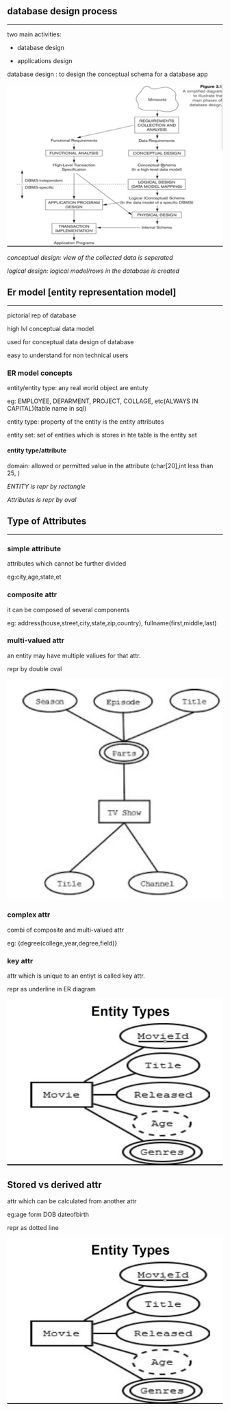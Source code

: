 ## database design process
------------------
two main activities:
 
- database design
 
- applications design

database design : to design the conceptual schema for a database app

![databasediesignsteps](./img/databasediesignsteps.png)
  
_conceptual design: view of the collected data is seperated_
 
_logical design: logical model/rows in the database is created_

## Er model [entity representation model]
--------------------------------------
pictorial rep of database

high lvl conceptual data model

used for conceptual data design of database

easy to understand for non technical users

### ER model concepts
entity/entity type: any real world object are entuty

eg: EMPLOYEE, DEPARMENT, PROJECT, COLLAGE, etc(ALWAYS IN CAPITAL)(table name
in sql)

entity type: property of the entity is the entity attributes

entity set: set of entities which is stores in hte table is the entity set

#### entity type/attribute
domain: allowed or permitted value in the attribute (char[20],int less than 25, )

_ENTITY is repr by rectangle_

_Attributes is repr by oval_


## Type of Attributes
-----------------
### simple attribute
attributes which cannot be further divided

eg:city,age,state,et

### composite attr
it can be composed of several components 

eg: address(house,street,city,state,zip,country), fullname(first,middle,last)

### multi-valued attr
an entity may have multiple valiues for that attr.

repr by double oval

 ![doubleellips](./img/doubleellips.png)

### complex attr
combi of composite and multi-valued attr

eg: {degree(college,year,degree,field)}

### key attr
attr which is unique to an entiyt is called key attr.

repr as underline in ER diagram

![entitytypes](./img/entitytypes.png)


Stored vs derived attr
----------------------
attr which can be calculated from another attr

eg:age form DOB dateofbirth

repr as dotted line

![entitytypes](./img/entitytypes.png)



